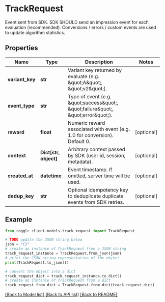 # TrackRequest

Event sent from SDK. SDK SHOULD send an impression event for each evaluation (recommended). Conversions / errors / custom events are used to update algorithm statistics. 

## Properties

Name | Type | Description | Notes
------------ | ------------- | ------------- | -------------
**variant_key** | **str** | Variant key returned by evaluate (e.g. \&quot;A\&quot;, \&quot;v2\&quot;). | 
**event_type** | **str** | Type of event (e.g. \&quot;success\&quot;, \&quot;failure\&quot;, \&quot;error\&quot;). | 
**reward** | **float** | Numeric reward associated with event (e.g. 1.0 for conversion). Default 0. | [optional] 
**context** | **Dict[str, object]** | Arbitrary context passed by SDK (user id, session, metadata). | [optional] 
**created_at** | **datetime** | Event timestamp. If omitted, server time will be used. | [optional] 
**dedup_key** | **str** | Optional idempotency key to deduplicate duplicate events from SDK retries. | [optional] 

## Example

```python
from togglr_client.models.track_request import TrackRequest

# TODO update the JSON string below
json = "{}"
# create an instance of TrackRequest from a JSON string
track_request_instance = TrackRequest.from_json(json)
# print the JSON string representation of the object
print(TrackRequest.to_json())

# convert the object into a dict
track_request_dict = track_request_instance.to_dict()
# create an instance of TrackRequest from a dict
track_request_from_dict = TrackRequest.from_dict(track_request_dict)
```
[[Back to Model list]](../README.md#documentation-for-models) [[Back to API list]](../README.md#documentation-for-api-endpoints) [[Back to README]](../README.md)


